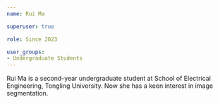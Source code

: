 ```yaml
---
name: Rui Ma

superuser: true

role: Since 2023

user_groups:
- Undergraduate Students
---
```

Rui Ma is a second-year undergraduate student at School of Electrical Engineering, Tongling University. Now she has a keen interest in image segmentation.

